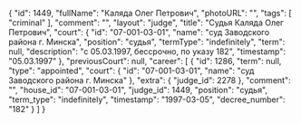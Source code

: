 {
    "id": 1449,
    "fullName": "Каляда Олег Петрович",
    "photoURL": "",
    "tags": [
        "criminal"
    ],
    "comment": "",
    "layout": "judge",
    "title": "Судья Каляда Олег Петрович",
    "court": {
        "id": "07-001-03-01",
        "name": "суд Заводского района г. Минска",
        "position": "судья",
        "termType": "indefinitely",
        "term": null,
        "description": "c 05.03.1997, бессрочно, по указу 182",
        "timestamp": "05.03.1997"
    },
    "previousCourt": null,
    "career": [
        {
            "id": 1286,
            "term": null,
            "type": "appointed",
            "court": {
                "id": "07-001-03-01",
                "name": "суд Заводского района г. Минска"
            },
            "extra": {
                "judge_id": 2278
            },
            "comment": "",
            "house_id": "07-001-03-01",
            "judge_id": 1449,
            "position": "судья",
            "term_type": "indefinitely",
            "timestamp": "1997-03-05",
            "decree_number": "182"
        }
    ]
}
